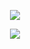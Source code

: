 <p align="center">
    <a href="https://github.com/anuraghazra/github-readme-stats">
        <img align="center" src="https://github-readme-stats.vercel.app/api/top-langs/?username=peter-jansson&theme=dark&layout=compact&exclude_repo=sqlite3,zlib,bzip2&langs_count=10&custom_title=Languages" />
    </a>
</p>

<p align="center">
    <a href="https://github.com/anuraghazra/github-readme-stats">
        <img align="center" src="https://github-readme-stats.vercel.app/api?username=peter-jansson&custom_title=Statistics&count_private=true&show_icons=true&theme=dark" />
    </a>
</p>
